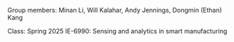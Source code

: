 Group members: Minan Li, Will Kalahar, Andy Jennings, Dongmin (Ethan) Kang

Class: Spring 2025 IE-6990: Sensing and analytics in smart manufacturing